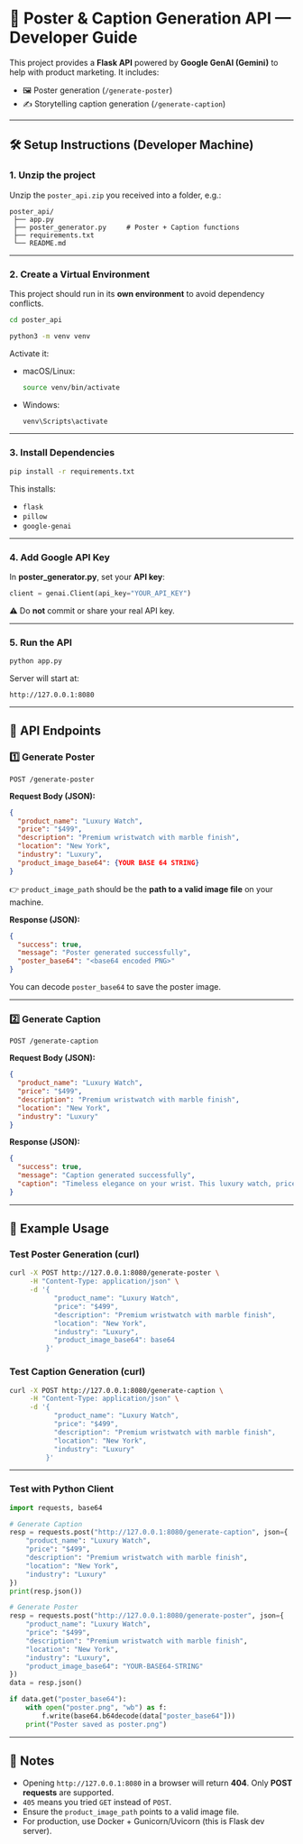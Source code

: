 
# 📢 Poster & Caption Generation API — Developer Guide

This project provides a **Flask API** powered by **Google GenAI (Gemini)** to help with product marketing.
It includes:

* 🖼️ Poster generation (`/generate-poster`)
* ✍️ Storytelling caption generation (`/generate-caption`)

---

## 🛠 Setup Instructions (Developer Machine)

### 1. Unzip the project

Unzip the `poster_api.zip` you received into a folder, e.g.:

```
poster_api/
 ├── app.py
 ├── poster_generator.py     # Poster + Caption functions
 ├── requirements.txt
 └── README.md
```

---

### 2. Create a Virtual Environment

This project should run in its **own environment** to avoid dependency conflicts.

```bash
cd poster_api

python3 -m venv venv
```

Activate it:

* macOS/Linux:

  ```bash
  source venv/bin/activate
  ```
* Windows:

  ```bash
  venv\Scripts\activate
  ```

---

### 3. Install Dependencies

```bash
pip install -r requirements.txt
```

This installs:

* `flask`
* `pillow`
* `google-genai`

---

### 4. Add Google API Key

In **poster\_generator.py**, set your **API key**:

```python
client = genai.Client(api_key="YOUR_API_KEY")
```

⚠️ Do **not** commit or share your real API key.

---

### 5. Run the API

```bash
python app.py
```

Server will start at:

```
http://127.0.0.1:8080
```

---

## 📡 API Endpoints

### 1️⃣ Generate Poster

```
POST /generate-poster
```

**Request Body (JSON):**

```json
{
  "product_name": "Luxury Watch",
  "price": "$499",
  "description": "Premium wristwatch with marble finish",
  "location": "New York",
  "industry": "Luxury",
  "product_image_base64": {YOUR BASE 64 STRING}
}
```

👉 `product_image_path` should be the **path to a valid image file** on your machine.

**Response (JSON):**

```json
{
  "success": true,
  "message": "Poster generated successfully",
  "poster_base64": "<base64 encoded PNG>"
}
```

You can decode `poster_base64` to save the poster image.

---

### 2️⃣ Generate Caption

```
POST /generate-caption
```

**Request Body (JSON):**

```json
{
  "product_name": "Luxury Watch",
  "price": "$499",
  "description": "Premium wristwatch with marble finish",
  "location": "New York",
  "industry": "Luxury"
}
```

**Response (JSON):**

```json
{
  "success": true,
  "message": "Caption generated successfully",
  "caption": "Timeless elegance on your wrist. This luxury watch, priced at $499, blends..."
}
```

---

## 📌 Example Usage

### Test Poster Generation (curl)

```bash
curl -X POST http://127.0.0.1:8080/generate-poster \
     -H "Content-Type: application/json" \
     -d '{
           "product_name": "Luxury Watch",
           "price": "$499",
           "description": "Premium wristwatch with marble finish",
           "location": "New York",
           "industry": "Luxury",
           "product_image_base64": base64
         }'
```

### Test Caption Generation (curl)

```bash
curl -X POST http://127.0.0.1:8080/generate-caption \
     -H "Content-Type: application/json" \
     -d '{
           "product_name": "Luxury Watch",
           "price": "$499",
           "description": "Premium wristwatch with marble finish",
           "location": "New York",
           "industry": "Luxury"
         }'
```

---

### Test with Python Client

```python
import requests, base64

# Generate Caption
resp = requests.post("http://127.0.0.1:8080/generate-caption", json={
    "product_name": "Luxury Watch",
    "price": "$499",
    "description": "Premium wristwatch with marble finish",
    "location": "New York",
    "industry": "Luxury"
})
print(resp.json())

# Generate Poster
resp = requests.post("http://127.0.0.1:8080/generate-poster", json={
    "product_name": "Luxury Watch",
    "price": "$499",
    "description": "Premium wristwatch with marble finish",
    "location": "New York",
    "industry": "Luxury",
    "product_image_base64": "YOUR-BASE64-STRING"
})
data = resp.json()

if data.get("poster_base64"):
    with open("poster.png", "wb") as f:
        f.write(base64.b64decode(data["poster_base64"]))
    print("Poster saved as poster.png")
```

---

## 🧪 Notes

* Opening `http://127.0.0.1:8080` in a browser will return **404**. Only **POST requests** are supported.
* `405` means you tried `GET` instead of `POST`.
* Ensure the `product_image_path` points to a valid image file.
* For production, use Docker + Gunicorn/Uvicorn (this is Flask dev server).


